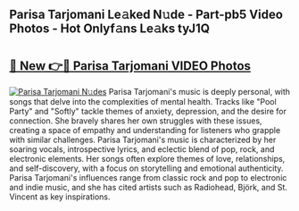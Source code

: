 ## Parisa Tarjomani Le𝚊ked N𝚞de - Part-pb5 Video Photos - Hot Onlyf𝚊ns Le𝚊ks tyJ1Q

# <h2><a href="http://ab52465.deff.icu/?id=Parisa+Tarjomani">🔗 New 👉🔴 Parisa Tarjomani VIDEO Photos</a></h2>

[![Parisa Tarjomani N𝚞des](https://i.imgur.com/rIISA9y.gif)](http://ab52465.deff.icu/?id=Parisa+Tarjomani)
Parisa Tarjomani's music is deeply personal, with songs that delve into the complexities of mental health. Tracks like "Pool Party" and "Softly" tackle themes of anxiety, depression, and the desire for connection. She bravely shares her own struggles with these issues, creating a space of empathy and understanding for listeners who grapple with similar challenges. Parisa Tarjomani's music is characterized by her soaring vocals, introspective lyrics, and eclectic blend of pop, rock, and electronic elements. Her songs often explore themes of love, relationships, and self-discovery, with a focus on storytelling and emotional authenticity. Parisa Tarjomani's influences range from classic rock and pop to electronic and indie music, and she has cited artists such as Radiohead, Björk, and St. Vincent as key inspirations.
